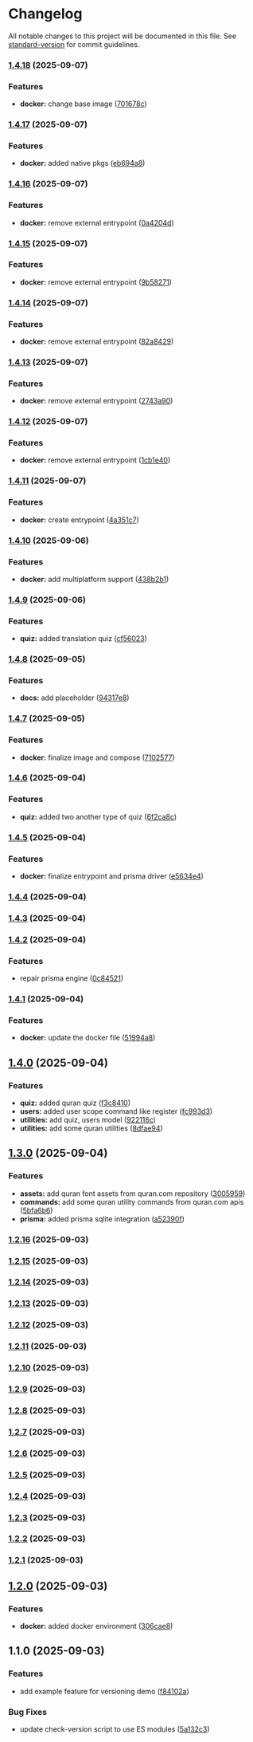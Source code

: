 # Changelog

All notable changes to this project will be documented in this file. See [standard-version](https://github.com/conventional-changelog/standard-version) for commit guidelines.

### [1.4.18](https://github.com/runsdev/discord-bot/compare/v1.4.17...v1.4.18) (2025-09-07)


### Features

* **docker:** change base image ([701678c](https://github.com/runsdev/discord-bot/commit/701678cf73a58775e3f81fdfae8354b22baee850))

### [1.4.17](https://github.com/runsdev/discord-bot/compare/v1.4.16...v1.4.17) (2025-09-07)


### Features

* **docker:** added native pkgs ([eb694a8](https://github.com/runsdev/discord-bot/commit/eb694a8c74509f0510730af612206dfd3fdd53e1))

### [1.4.16](https://github.com/runsdev/discord-bot/compare/v1.4.15...v1.4.16) (2025-09-07)


### Features

* **docker:** remove external entrypoint ([0a4204d](https://github.com/runsdev/discord-bot/commit/0a4204da99a2907f3d13cafae083a9a573aa9454))

### [1.4.15](https://github.com/runsdev/discord-bot/compare/v1.4.14...v1.4.15) (2025-09-07)


### Features

* **docker:** remove external entrypoint ([9b58271](https://github.com/runsdev/discord-bot/commit/9b58271511fa21fe38aee8cbb96a82af3b42f2aa))

### [1.4.14](https://github.com/runsdev/discord-bot/compare/v1.4.13...v1.4.14) (2025-09-07)


### Features

* **docker:** remove external entrypoint ([82a8429](https://github.com/runsdev/discord-bot/commit/82a8429b100b0a7b80e54435fd15813127574c0d))

### [1.4.13](https://github.com/runsdev/discord-bot/compare/v1.4.12...v1.4.13) (2025-09-07)


### Features

* **docker:** remove external entrypoint ([2743a90](https://github.com/runsdev/discord-bot/commit/2743a905b1ee4a50a045f4eac38fac6d6471d908))

### [1.4.12](https://github.com/runsdev/discord-bot/compare/v1.4.11...v1.4.12) (2025-09-07)


### Features

* **docker:** remove external entrypoint ([1cb1e40](https://github.com/runsdev/discord-bot/commit/1cb1e40b4035256a5e76ddc2350d27818c680fba))

### [1.4.11](https://github.com/runsdev/discord-bot/compare/v1.4.10...v1.4.11) (2025-09-07)


### Features

* **docker:** create entrypoint ([4a351c7](https://github.com/runsdev/discord-bot/commit/4a351c76154bf7c16d3736f898930de40b70760e))

### [1.4.10](https://github.com/runsdev/discord-bot/compare/v1.4.9...v1.4.10) (2025-09-06)


### Features

* **docker:** add multiplatform support ([438b2b1](https://github.com/runsdev/discord-bot/commit/438b2b1d903b2e7c32e5f292809318f5bd4eaa7e))

### [1.4.9](https://github.com/runsdev/discord-bot/compare/v1.4.8...v1.4.9) (2025-09-06)


### Features

* **quiz:** added translation quiz ([cf56023](https://github.com/runsdev/discord-bot/commit/cf5602338b51c49fc29b50e483ca521aea3eb514))

### [1.4.8](https://github.com/runsdev/discord-bot/compare/v1.4.7...v1.4.8) (2025-09-05)


### Features

* **docs:** add placeholder ([94317e8](https://github.com/runsdev/discord-bot/commit/94317e88c61356a814fc5866a0ad8e93a6f6a4a9))

### [1.4.7](https://github.com/runsdev/discord-bot/compare/v1.4.6...v1.4.7) (2025-09-05)


### Features

* **docker:** finalize image and compose ([7102577](https://github.com/runsdev/discord-bot/commit/71025773eb4297988d9d8935f31b9f6358434278))

### [1.4.6](https://github.com/runsdev/discord-bot/compare/v1.4.5...v1.4.6) (2025-09-04)


### Features

* **quiz:** added two another type of quiz ([6f2ca8c](https://github.com/runsdev/discord-bot/commit/6f2ca8c830dfbc282da9cf2383547f6f18cc31e5))

### [1.4.5](https://github.com/runsdev/discord-bot/compare/v1.4.4...v1.4.5) (2025-09-04)


### Features

* **docker:** finalize entrypoint and prisma driver ([e5634e4](https://github.com/runsdev/discord-bot/commit/e5634e4032176acaa413d1a9d16addfdbba49f6a))

### [1.4.4](https://github.com/runsdev/discord-bot/compare/v1.4.3...v1.4.4) (2025-09-04)

### [1.4.3](https://github.com/runsdev/discord-bot/compare/v1.4.2...v1.4.3) (2025-09-04)

### [1.4.2](https://github.com/runsdev/discord-bot/compare/v1.4.1...v1.4.2) (2025-09-04)


### Features

* repair prisma engine ([0c84521](https://github.com/runsdev/discord-bot/commit/0c8452199cf43e639b4225a816f95f5921b60679))

### [1.4.1](https://github.com/runsdev/discord-bot/compare/v1.4.0...v1.4.1) (2025-09-04)


### Features

* **docker:** update the docker file ([51994a8](https://github.com/runsdev/discord-bot/commit/51994a8cedb26ad28c3d90a16fbe54ebad469e57))

## [1.4.0](https://github.com/runsdev/discord-bot/compare/v1.3.0...v1.4.0) (2025-09-04)


### Features

* **quiz:** added quran quiz ([f3c8410](https://github.com/runsdev/discord-bot/commit/f3c84105832733da3b69671133a553a6d13a233c))
* **users:** added user scope command like register ([fc993d3](https://github.com/runsdev/discord-bot/commit/fc993d345c30e9f3cd9095b24ab1662ab765d79a))
* **utilities:** add quiz, users model ([922116c](https://github.com/runsdev/discord-bot/commit/922116c0082c2d9bd97d7e8fbe7107b541bb0d1b))
* **utilities:** add some quran utilities ([8dfae94](https://github.com/runsdev/discord-bot/commit/8dfae940ba619e46a388b6d42cd995653edb90a0))

## [1.3.0](https://github.com/runsdev/discord-bot/compare/v1.2.16...v1.3.0) (2025-09-04)


### Features

* **assets:** add quran font assets from quran.com repository ([3005959](https://github.com/runsdev/discord-bot/commit/300595916e5586ca971800cb6c73855beb0e236f))
* **commands:** add some quran utility commands from quran.com apis ([5bfa6b6](https://github.com/runsdev/discord-bot/commit/5bfa6b6f78d7f5f319a38f74b6dd9ea9b00d2f8e))
* **prisma:** added prisma sqlite integration ([a52390f](https://github.com/runsdev/discord-bot/commit/a52390fd3c541cb90f12fa56cafb20f673b6be58))

### [1.2.16](https://github.com/runsdev/discord-bot/compare/v1.2.15...v1.2.16) (2025-09-03)

### [1.2.15](https://github.com/runsdev/discord-bot/compare/v1.2.14...v1.2.15) (2025-09-03)

### [1.2.14](https://github.com/runsdev/discord-bot/compare/v1.2.13...v1.2.14) (2025-09-03)

### [1.2.13](https://github.com/runsdev/discord-bot/compare/v1.2.12...v1.2.13) (2025-09-03)

### [1.2.12](https://github.com/runsdev/discord-bot/compare/v1.2.10...v1.2.12) (2025-09-03)

### [1.2.11](https://github.com/runsdev/discord-bot/compare/v1.2.10...v1.2.11) (2025-09-03)

### [1.2.10](https://github.com/runsdev/discord-bot/compare/v1.2.9...v1.2.10) (2025-09-03)

### [1.2.9](https://github.com/runsdev/discord-bot/compare/v1.2.8...v1.2.9) (2025-09-03)

### [1.2.8](https://github.com/runsdev/discord-bot/compare/v1.2.7...v1.2.8) (2025-09-03)

### [1.2.7](https://github.com/runsdev/discord-bot/compare/v1.2.6...v1.2.7) (2025-09-03)

### [1.2.6](https://github.com/runsdev/discord-bot/compare/v1.2.5...v1.2.6) (2025-09-03)

### [1.2.5](https://github.com/runsdev/discord-bot/compare/v1.2.4...v1.2.5) (2025-09-03)

### [1.2.4](https://github.com/runsdev/discord-bot/compare/v1.2.3...v1.2.4) (2025-09-03)

### [1.2.3](https://github.com/runsdev/discord-bot/compare/v1.2.2...v1.2.3) (2025-09-03)

### [1.2.2](https://github.com/runsdev/discord-bot/compare/v1.2.1...v1.2.2) (2025-09-03)

### [1.2.1](https://github.com/runsdev/discord-bot/compare/v1.2.0...v1.2.1) (2025-09-03)

## [1.2.0](https://github.com/runsdev/discord-bot/compare/v1.1.0...v1.2.0) (2025-09-03)

### Features

- **docker:** added docker environment ([306cae8](https://github.com/runsdev/discord-bot/commit/306cae8f088e229f372340e53683aa5b8ebc306c))

## 1.1.0 (2025-09-03)

### Features

- add example feature for versioning demo ([f84102a](https://github.com/runsdev/discord-bot/commit/f84102aabf900d92c9094e5cd4542882509d44ed))

### Bug Fixes

- update check-version script to use ES modules ([5a132c3](https://github.com/runsdev/discord-bot/commit/5a132c3205fd33d7e17d34230b0c0bf35e2cd9f9))
